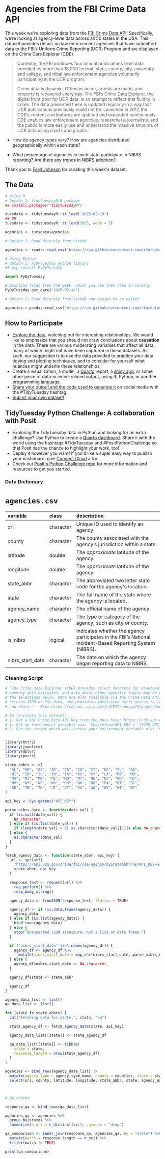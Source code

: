 # Agencies from the FBI Crime Data API

This week we're exploring data from the [FBI Crime Data API](https://cde.ucr.cjis.gov/LATEST/webapp/#/pages/docApi)! Specifically, we’re looking at agency-level data across all 50 states in the USA. This dataset provides details on law enforcement agencies that have submitted data to the FBI’s Uniform Crime Reporting (UCR) Program and are displayed on the Crime Data Explorer (CDE).

> Currently, the FBI produces four annual publications from data provided by more than 18,000 federal, state, county, city, university and college, and tribal law enforcement agencies voluntarily participating in the UCR program. 
>
> Crime data is dynamic. Offenses occur, arrests are made, and property is recovered every day. The FBI’s Crime Data Explorer, the digital front door for UCR data, is an attempt to reflect that fluidity in crime. The data presented there is updated regularly in a way that UCR publications previously could not be. Launched in 2017, the CDE’s content and features are updated and expanded continuously. CDE enables law enforcement agencies, researchers, journalists, and the public to more easily use and understand the massive amounts of UCR data using charts and graphs.

- How do agency types vary? How are agencies distributed geographically within each state?

- What percentage of agencies in each state participate in NIBRS reporting?  Are there any trends in NIBRS adoption?

Thank you to [Ford Johnson](https://github.com/bradfordjohnson) for curating this week's dataset.

## The Data

```r
# Using R
# Option 1: tidytuesdayR R package
## install.packages("tidytuesdayR")

tuesdata <- tidytuesdayR::tt_load('2025-02-18')
## OR
tuesdata <- tidytuesdayR::tt_load(2025, week = 7)

agencies <- tuesdata$agencies

# Option 2: Read directly from GitHub

agencies <- readr::read_csv('https://raw.githubusercontent.com/rfordatascience/tidytuesday/main/data/2025/2025-02-18/agencies.csv')
```

```python
# Using Python
# Option 1: PyDyTuesday python library
## pip install PyDyTuesday

import PyDyTuesday

# Download files from the week, which you can then read in locally
PyDyTuesday.get_date("2025-02-18")

# Option 2: Read directly from GitHub and assign to an object

agencies = pandas.read_csv('https://raw.githubusercontent.com/rfordatascience/tidytuesday/main/data/2025/2025-02-18/agencies.csv')
```
## How to Participate

- [Explore the data](https://r4ds.hadley.nz/), watching out for interesting relationships. We would like to emphasize that you should not draw conclusions about **causation** in the data. There are various moderating variables that affect all data, many of which might not have been captured in these datasets. As such, our suggestion is to use the data provided to practice your data tidying and plotting techniques, and to consider for yourself what nuances might underlie these relationships.
- Create a visualization, a model, a [Quarto](https://quarto.org/) report, a [shiny app](https://shiny.posit.co/), or some other piece of data-science-related output, using R, Python, or another programming language.
- [Share your output and the code used to generate it](../../../sharing.md) on social media with the #TidyTuesday hashtag.
- [Submit your own dataset!](../../../.github/pr_instructions.md)

## TidyTuesday Python Challenge: A collaboration with Posit  

- Exploring the TidyTuesday data in Python and looking for an extra challenge? Use Python to create a [Quarto dashboard](https://quarto.org/docs/dashboards/). Share it with the world using the hashtags #TidyTuesday and #PositPythonChallenge so that Posit has the chance to highlight your work, too!
- Deploy it however you want! If you'd like a super easy way to publish your dashboard, give [Connect Cloud](https://connect.posit.cloud/) a try.
- Check out [Posit's Python Challenge repo](https://github.com/posit-dev/python-tidytuesday-challenge) for more information and resources to get you started.

### Data Dictionary

# `agencies.csv`

|variable         |class     |description                           |
|:----------------|:---------|:-------------------------------------|
|ori              |character |Unique ID used to identify an agency. |
|county           |character |The county associated with the agency’s jurisdiction within a state. |
|latitude         |double    |The *approximate* latitude of the agency. |
|longitude        |double    |The *approximate* latitude of the agency. |
|state_abbr       |character |The abbreviated two letter state code for the agency's location. |
|state            |character |The full name of the state where the agency is located. |
|agency_name      |character |The official name of the agency. |
|agency_type      |character |The type or category of the agency, such as city or county. |
|is_nibrs         |logical   |Indicates whether the agency participates in the FBI’s National Incident-Based Reporting System (NIBRS). |
|nibrs_start_date |character |The date on which the agency began reporting data to NIBRS. |

### Cleaning Script

```r
# "The Crime Data Explorer (CDE) provides select datasets for download. Incident-based data by state,
# summary data estimates, and data about other specific topics may be downloaded in CSV files from
# the selections below. Data are also available via the Crime Data API, a read-only web service that
# returns JSON or CSV data, and provides experienced users access to large amounts of UCR data to use
# and share." - From https://cde.ucr.cjis.gov/LATEST/webapp/#/pages/downloads

# To re-create this dataset:
# 1. Get a FBI Crime Data API Key from the docs here: https://cde.ucr.cjis.gov/LATEST/webapp/#/pages/docApi
# 2. Set an environment variable via: `Sys.setenv(API_KEY = "{YOUR_API_KEY}")`
# 3. Run the script which will access your environment variable via: `Sys.getenv("API_KEY")`


library(httr2)
library(jsonlite)
library(dplyr)
library(purrr)

state_abbrs <- c(
  "AL", "AK", "AZ", "AR", "CA", "CO", "CT", "DE", "FL", "GA",
  "HI", "ID", "IL", "IN", "IA", "KS", "KY", "LA", "ME", "MD",
  "MA", "MI", "MN", "MS", "MO", "MT", "NE", "NV", "NH", "NJ",
  "NM", "NY", "NC", "ND", "OH", "OK", "OR", "PA", "RI", "SC",
  "SD", "TN", "TX", "UT", "VT", "VA", "WA", "WV", "WI", "WY"
)

api_key <- Sys.getenv("API_KEY")

parse_nibrs_date <- function(date_val) {
  if (is.null(date_val)) {
    NA_character_
  } else if (is.list(date_val)) {
    if (length(date_val) > 0) as.character(date_val[[1]]) else NA_character_
  } else {
    as.character(date_val)
  }
}

fetch_agency_data <- function(state_abbr, api_key) {
  url <- sprintf(
    "https://api.usa.gov/crime/fbi/cde/agency/byStateAbbr/%s?API_KEY=%s",
    state_abbr, api_key
  )

  response_text <- request(url) %>%
    req_perform() %>%
    resp_body_string()

  agency_data <- fromJSON(response_text, flatten = TRUE)

  agency_df <- if (is.data.frame(agency_data)) {
    agency_data
  } else if (is.list(agency_data)) {
    bind_rows(agency_data)
  } else {
    stop("Unexpected JSON structure: not a list or data frame.")
  }

  if ("nibrs_start_date" %in% names(agency_df)) {
    agency_df <- agency_df %>%
      mutate(nibrs_start_date = map_chr(nibrs_start_date, parse_nibrs_date))
  } else {
    agency_df$nibrs_start_date <- NA_character_
  }

  agency_df$state <- state_abbr

  agency_df
}

agency_data_list <- list()
qa_data_list <- list()

for (state in state_abbrs) {
  cat("Fetching data for state:", state, "\n")

  state_agency_df <- fetch_agency_data(state, api_key)

  agency_data_list[[state]] <- state_agency_df

  qa_data_list[[state]] <- tibble(
    state = state,
    response_length = nrow(state_agency_df)
  )
}

agencies <- bind_rows(agency_data_list) |>
  mutate(agency_type = agency_type_name, county = counties, state = state_name) |>
  select(ori, county, latitude, longitude, state_abbr, state, agency_name, agency_type, is_nibrs, nibrs_start_date)



# QA checks

response_qa <- bind_rows(qa_data_list)

agencies_qa <- agencies %>%
  group_by(state) %>%
  summarise(n_ori = n_distinct(ori), .groups = "drop")

qa_comparison <- inner_join(response_qa, agencies_qa, by = "state") %>%
  mutate(match = response_length == n_ori) %>%
  filter(match != TRUE)

print(qa_comparison)
```
